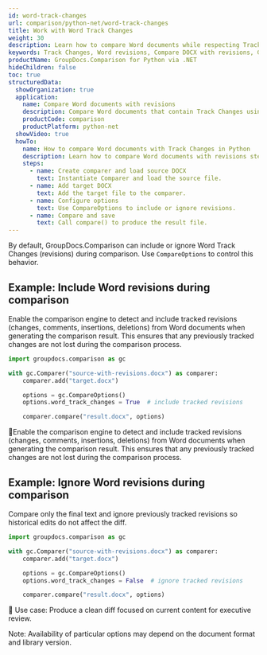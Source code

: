 ```yaml
---
id: word-track-changes
url: comparison/python-net/word-track-changes
title: Work with Word Track Changes
weight: 30
description: Learn how to compare Word documents while respecting Track Changes using GroupDocs.Comparison for Python via .NET.
keywords: Track Changes, Word revisions, Compare DOCX with revisions, GroupDocs.Comparison Python
productName: GroupDocs.Comparison for Python via .NET
hideChildren: false
toc: true
structuredData:
  showOrganization: true
  application:
    name: Compare Word documents with revisions
    description: Compare Word documents that contain Track Changes using Python and GroupDocs.Comparison for Python via .NET
    productCode: comparison
    productPlatform: python-net
  showVideo: true
  howTo:
    name: How to compare Word documents with Track Changes in Python
    description: Learn how to compare Word documents with revisions step by step
    steps:
      - name: Create comparer and load source DOCX
        text: Instantiate Comparer and load the source file.
      - name: Add target DOCX
        text: Add the target file to the comparer.
      - name: Configure options
        text: Use CompareOptions to include or ignore revisions.
      - name: Compare and save
        text: Call compare() to produce the result file.
---
```


By default, GroupDocs.Comparison can include or ignore Word Track Changes (revisions) during comparison. Use `CompareOptions` to control this behavior.

## Example: Include Word revisions during comparison

Enable the comparison engine to detect and include tracked revisions (changes, comments, insertions, deletions) from Word documents when generating the comparison result. This ensures that any previously tracked changes are not lost during the comparison process.

```python
import groupdocs.comparison as gc

with gc.Comparer("source-with-revisions.docx") as comparer:
    comparer.add("target.docx")

    options = gc.CompareOptions()
    options.word_track_changes = True  # include tracked revisions

    comparer.compare("result.docx", options)
```

🔹Enable the comparison engine to detect and include tracked revisions (changes, comments, insertions, deletions) from Word documents when generating the comparison result. This ensures that any previously tracked changes are not lost during the comparison process.

## Example: Ignore Word revisions during comparison

Compare only the final text and ignore previously tracked revisions so historical edits do not affect the diff.

```python
import groupdocs.comparison as gc

with gc.Comparer("source-with-revisions.docx") as comparer:
    comparer.add("target.docx")

    options = gc.CompareOptions()
    options.word_track_changes = False  # ignore tracked revisions

    comparer.compare("result.docx", options)
```

🔹 Use case: Produce a clean diff focused on current content for executive review.

Note: Availability of particular options may depend on the document format and library version.


